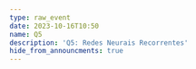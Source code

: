 ```yaml
---
type: raw_event
date: 2023-10-16T10:50
name: Q5
description: 'Q5: Redes Neurais Recorrentes'
hide_from_announcments: true
---
```

<!-- **Tópicos:**
1. Tópico 1
2. Tópico 2
3. Tópico 3 -->
